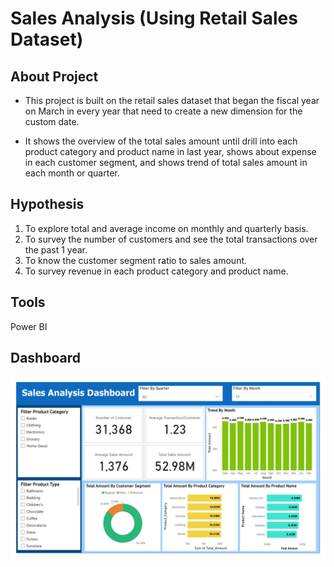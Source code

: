 # Sales Analysis (Using Retail Sales Dataset)


## About Project
* This project is built on the retail sales dataset that began the fiscal year on March in every year that need to create a new dimension for the custom date. 

* It shows the overview of the total sales amount until drill into each product category and product name in last year, shows about expense in each customer segment, and shows trend of total sales amount in each month or quarter.

## Hypothesis 
1. To explore total and average income on monthly and quarterly basis.
2. To survey the number of customers and see the total transactions over the past 1 year.
3. To know the customer segment ratio to sales amount.
4. To survey revenue in each product category and product name.


## Tools 
Power BI


## Dashboard
![retail_sales_data.jpg](retail_sales_data.jpg)
